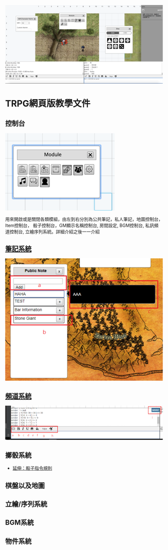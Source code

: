![筆記控制台](../../img/screen-shot.png)

# TRPG網頁版教學文件

## 控制台

![控制台](../../img/module.png)

用來開啟或是關閉各類模組，由左到右分別為公共筆記，私人筆記，地圖控制台，Item控制台，
骰子控制台，GM顯示名稱控制台, 房間設定, BGM控制台, 私訊頻道控制台, 立繪序列系統。詳細介紹之後一一介紹

## [筆記系統](./note.md)

![筆記控制台](../../img/note.png)

## [頻道系統](./channel.md)

![頻道功能](../../img/channel.png)

## 擲骰系統

- [延伸：骰子指令規則](roll.md)

## 棋盤以及地圖



## 立繪/序列系統

## BGM系統

## 物件系統

